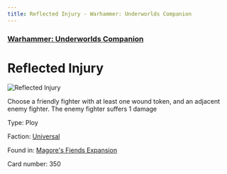 ```yaml
---
title: Reflected Injury - Warhammer: Underworlds Companion
---
```


### [Warhammer: Underworlds Companion](https://guidokessels.github.io/wh-underworlds)

  

# Reflected Injury

![Reflected Injury](https://warhammerunderworlds.com/wp-content/uploads/sites/6/2018/03/350_ENG.png)

Choose a friendly fighter with at least one wound token, and an adjacent enemy fighter. The enemy fighter suffers 1 damage

Type: Ploy

Faction: [Universal](https://guidokessels.github.io/wh-underworlds/factions/universal)

Found in: [Magore's Fiends Expansion](https://guidokessels.github.io/wh-underworlds/locations/magores-fiends-expansion)

Card number: 350
